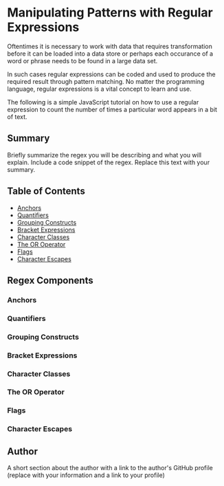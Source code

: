 # Manipulating Patterns with Regular Expressions

Oftentimes it is necessary to work with data that requires transformation before it can be loaded into a data store or perhaps each occurance of a word or phrase needs to be found in a large data set. 

In such cases regular expressions can be coded and used to produce the required result through pattern matching. No matter the programming language, regular expressions is a vital concept to learn and use. 

The following is a simple JavaScript tutorial on how to use a regular expression to count the number of times a particular word appears in a bit of text. 

## Summary

Briefly summarize the regex you will be describing and what you will explain. Include a code snippet of the regex. Replace this text with your summary.

## Table of Contents

- [Anchors](#anchors)
- [Quantifiers](#quantifiers)
- [Grouping Constructs](#grouping-constructs)
- [Bracket Expressions](#bracket-expressions)
- [Character Classes](#character-classes)
- [The OR Operator](#the-or-operator)
- [Flags](#flags)
- [Character Escapes](#character-escapes)

## Regex Components

### Anchors

### Quantifiers

### Grouping Constructs

### Bracket Expressions

### Character Classes

### The OR Operator

### Flags

### Character Escapes

## Author

A short section about the author with a link to the author's GitHub profile (replace with your information and a link to your profile)
